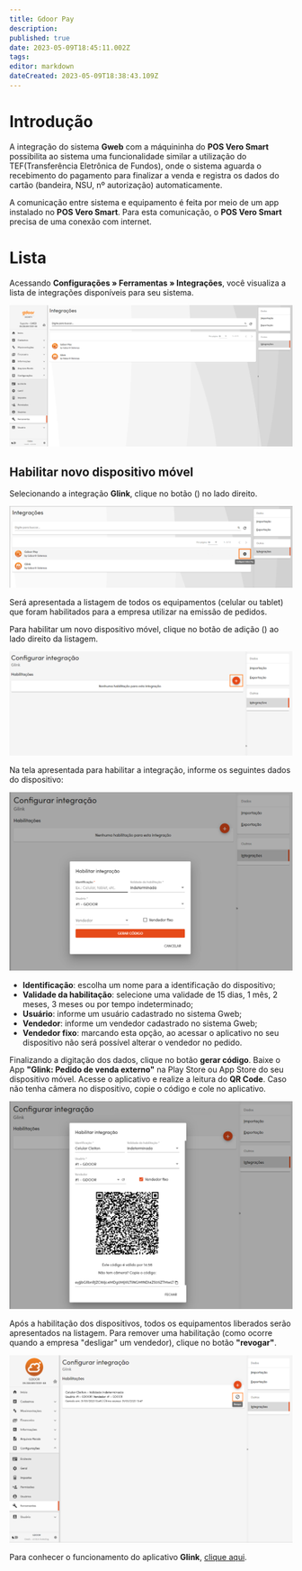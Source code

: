```yaml
---
title: Gdoor Pay
description: 
published: true
date: 2023-05-09T18:45:11.002Z
tags: 
editor: markdown
dateCreated: 2023-05-09T18:38:43.109Z
---
```


# Introdução

A integração do sistema **Gweb** com a máquininha do **POS Vero Smart** possibilita ao sistema uma funcionalidade similar a utilização do TEF(Transferência Eletrônica de Fundos), onde o sistema aguarda o recebimento do pagamento para finalizar a venda e registra os dados do cartão (bandeira, NSU, nº autorização) automaticamente.

A comunicação entre sistema e equipamento é feita por meio de um app instalado no **POS Vero Smart**. Para esta comunicação, o **POS Vero Smart** precisa de uma conexão com internet.

# Lista
Acessando **Configurações » Ferramentas » Integrações**, você visualiza a lista de integrações disponíveis para seu sistema.

![tela-integracoes.png](/config/ferramentas/tela-integracoes.png)

## Habilitar novo dispositivo móvel
Selecionando a integração **Glink**, clique no botão (<em class="mdi mdi-cog"></em>) no lado direito.

![acesso-configurar.png](/config/ferramentas/acesso-configurar.png)

Será apresentada a listagem de todos os equipamentos (celular ou tablet) que foram habilitados para a empresa utilizar na emissão de pedidos.

Para habilitar um novo dispositivo móvel, clique no botão de adição (<em class="mdi mdi-plus-circle"></em>) ao lado direito da listagem.

![listagem-equipamentos.png](/config/ferramentas/listagem-equipamentos.png)

Na tela apresentada para habilitar a integração, informe os seguintes dados do dispositivo:

![tela-habilitacao.png](/config/ferramentas/tela-habilitacao.png)

- **Identificação**: escolha um nome para a identificação do dispositivo;
- **Validade da habilitação**: selecione uma validade de 15 dias, 1 mês, 2 meses, 3 meses ou por tempo indeterminado;
- **Usuário**: informe um usuário cadastrado no sistema Gweb;
- **Vendedor**: informe um vendedor cadastrado no sistema Gweb;
- **Vendedor fixo**: marcando esta opção, ao acessar o aplicativo no seu dispositivo não será possível alterar o vendedor no pedido.


Finalizando a digitação dos dados, clique no botão **gerar código**. Baixe o App **"Glink: Pedido de venda externo"** na Play Store ou App Store do seu dispositivo móvel. Acesse o aplicativo e realize a leitura do **QR Code**. Caso não tenha câmera no dispositivo, copie o código e cole no aplicativo.

![tela-qrcode.png](/config/ferramentas/tela-qrcode.png)

Após a habilitação dos dispositivos, todos os equipamentos liberados serão apresentados na listagem. Para remover uma habilitação (como ocorre quando a empresa "desligar" um vendedor), clique no botão **"revogar"**.

![revogar.png](/config/ferramentas/revogar.png)


Para conhecer o funcionamento do aplicativo **Glink**, [clique aqui](https://bdc.gdoor.com.br/artigos/novo-glink/#dashboard).










